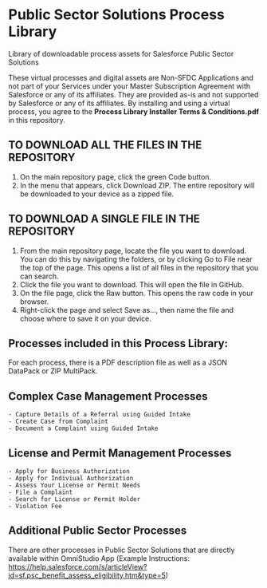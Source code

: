 # Public Sector Solutions Process Library
Library of downloadable process assets for Salesforce Public Sector Solutions

These virtual processes and digital assets are Non-SFDC Applications and not part of your Services under your Master Subscription Agreement with Salesforce or any of its affiliates. They are provided as-is and not supported by Salesforce or any of its affiliates. By installing and using a virtual process, you agree to the **Process Library Installer Terms & Conditions.pdf** in this repository.

## TO DOWNLOAD ALL THE FILES IN THE REPOSITORY ##
1) On the main repository page, click the green Code button. 
2) In the menu that appears, click Download ZIP. The entire repository will be downloaded to your device as a zipped file.

## TO DOWNLOAD A SINGLE FILE IN THE REPOSITORY ##
1) From the main repository page, locate the file you want to download. You can do this by navigating the folders, or by clicking Go to File near the top of the page. This opens a list of all files in the repository that you can search.
2) Click the file you want to download. This will open the file in GitHub.
3) On the file page, click the Raw button. This opens the raw code in your browser.
4) Right-click the page and select Save as…, then name the file and choose where to save it on your device.

## Processes included in this Process Library: ##

For each process, there is a PDF description file as well as a JSON DataPack or ZIP MultiPack.

  ## Complex Case Management Processes ##    
    - Capture Details of a Referral using Guided Intake
    - Create Case from Complaint
    - Document a Complaint using Guided Intake
    
  ## License and Permit Management Processes ##
    - Apply for Business Authorization
    - Apply for Indiviual Authorization
    - Assess Your License or Permit Needs
    - File a Complaint
    - Search for License or Permit Holder
    - Violation Fee
    
   ## Additional Public Sector Processes ##
   There are other processes in Public Sector Solutions that are directly available within OmniStudio App (Example Instructions: https://help.salesforce.com/s/articleView?id=sf.psc_benefit_assess_eligibility.htm&type=5)
